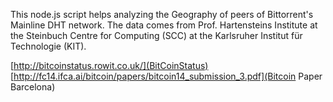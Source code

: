 This node.js script helps analyzing the Geography of peers of
Bittorrent's Mainline DHT network. The data comes from Prof.
Hartensteins Institute at the Steinbuch Centre for Computing (SCC) at
the Karlsruher Institut für Technologie (KIT).

[http://bitcoinstatus.rowit.co.uk/](BitCoinStatus)
[http://fc14.ifca.ai/bitcoin/papers/bitcoin14_submission_3.pdf](Bitcoin Paper Barcelona)
